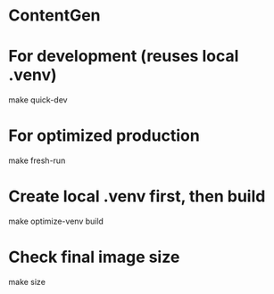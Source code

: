 # ContentGen

# For development (reuses local .venv)
make quick-dev

# For optimized production
make fresh-run

# Create local .venv first, then build
make optimize-venv build

# Check final image size
make size
